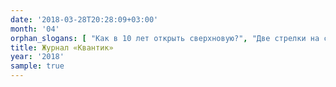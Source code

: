 ```yaml
---
date: '2018-03-28T20:28:09+03:00'
month: '04'
orphan_slogans: [ "Как в 10 лет открыть сверхновую?", "Две стрелки на слепых часах", "Фалес и притяжение зарядов", "Оловянная чума Наполеона", "Животные в лингвистике", "Кто из лыжников - ненастоящий?", "Стоматология в космонавтике: правда или нет?", "Услуги Горгулия: умножение и бюрократия", "Гексатрион: а какие фигуры из треугольников получатся у вас?", "Избранные задачи XXIX математического праздника", "[Новый тур](/konkurs/rus) конкурса по русскому языку", "Как осветить арену многоугольными прожекторами?"]
title: Журнал «Квантик»
year: '2018'
sample: true
---
```

